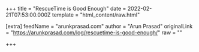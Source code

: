 
+++
title = "RescueTime is Good Enough"
date = 2022-02-21T07:53:00.000Z
template = "html_content/raw.html"

[extra]
feedName = "arunkprasad.com"
author = "Arun Prasad"
originalLink = "https://arunkprasad.com/log/rescuetime-is-good-enough/"
raw = ""

+++

